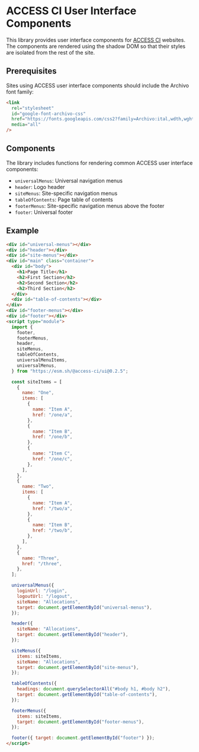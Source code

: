 # ACCESS CI User Interface Components

This library provides user interface components for [ACCESS CI](https://access-ci.org/)
websites. The components are rendered using the shadow DOM so that their styles are
isolated from the rest of the site.

## Prerequisites

Sites using ACCESS user interface components should include the Archivo font family:

```html
<link
  rel="stylesheet"
  id="google-font-archivo-css"
  href="https://fonts.googleapis.com/css2?family=Archivo:ital,wdth,wght@0,70,400;0,100,400;0,100,500;0,100,600;0,100,700;0,100,800;1,100,400&amp;display=swap"
  media="all"
/>
```

## Components

The library includes functions for rendering common ACCESS user interface components:

- `universalMenus`: Universal navigation menus
- `header`: Logo header
- `siteMenus`: Site-specific navigation menus
- `tableOfContents`: Page table of contents
- `footerMenus`: Site-specific navigation menus above the footer
- `footer`: Universal footer

## Example

```html
<div id="universal-menus"></div>
<div id="header"></div>
<div id="site-menus"></div>
<div id="main" class="container">
  <div id="body">
    <h1>Page Title</h1>
    <h2>First Section</h2>
    <h2>Second Section</h2>
    <h2>Third Section</h2>
  </div>
  <div id="table-of-contents"></div>
</div>
<div id="footer-menus"></div>
<div id="footer"></div>
<script type="module">
  import {
    footer,
    footerMenus,
    header,
    siteMenus,
    tableOfContents,
    universalMenuItems,
    universalMenus,
  } from "https://esm.sh/@access-ci/ui@0.2.5";

  const siteItems = [
    {
      name: "One",
      items: [
        {
          name: "Item A",
          href: "/one/a",
        },
        {
          name: "Item B",
          href: "/one/b",
        },
        {
          name: "Item C",
          href: "/one/c",
        },
      ],
    },
    {
      name: "Two",
      items: [
        {
          name: "Item A",
          href: "/two/a",
        },
        {
          name: "Item B",
          href: "/two/b",
        },
      ],
    },
    {
      name: "Three",
      href: "/three",
    },
  ];

  universalMenus({
    loginUrl: "/login",
    logoutUrl: "/logout",
    siteName: "Allocations",
    target: document.getElementById("universal-menus"),
  });

  header({
    siteName: "Allocations",
    target: document.getElementById("header"),
  });

  siteMenus({
    items: siteItems,
    siteName: "Allocations",
    target: document.getElementById("site-menus"),
  });

  tableOfContents({
    headings: document.querySelectorAll("#body h1, #body h2"),
    target: document.getElementById("table-of-contents"),
  });

  footerMenus({
    items: siteItems,
    target: document.getElementById("footer-menus"),
  });

  footer({ target: document.getElementById("footer") });
</script>
```
